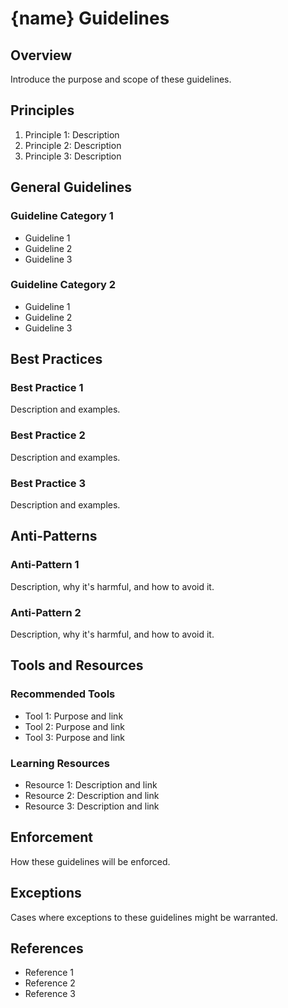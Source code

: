 # {name} Guidelines

## Overview

Introduce the purpose and scope of these guidelines.

## Principles

1. Principle 1: Description
2. Principle 2: Description
3. Principle 3: Description

## General Guidelines

### Guideline Category 1

- Guideline 1
- Guideline 2
- Guideline 3

### Guideline Category 2

- Guideline 1
- Guideline 2
- Guideline 3

## Best Practices

### Best Practice 1

Description and examples.

### Best Practice 2

Description and examples.

### Best Practice 3

Description and examples.

## Anti-Patterns

### Anti-Pattern 1

Description, why it's harmful, and how to avoid it.

### Anti-Pattern 2

Description, why it's harmful, and how to avoid it.

## Tools and Resources

### Recommended Tools

- Tool 1: Purpose and link
- Tool 2: Purpose and link
- Tool 3: Purpose and link

### Learning Resources

- Resource 1: Description and link
- Resource 2: Description and link
- Resource 3: Description and link

## Enforcement

How these guidelines will be enforced.

## Exceptions

Cases where exceptions to these guidelines might be warranted.

## References

- Reference 1
- Reference 2
- Reference 3